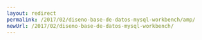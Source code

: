 ```yaml
---
layout: redirect
permalink: /2017/02/diseno-base-de-datos-mysql-workbench/amp/
newUrl: /2017/02/diseno-base-de-datos-mysql-workbench/
---
```

